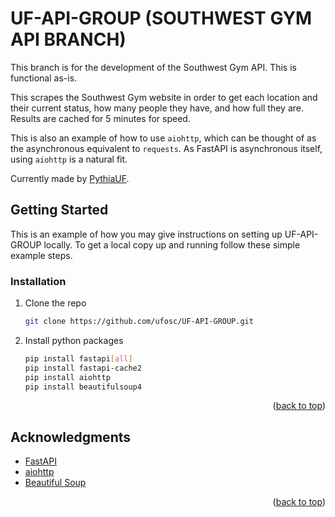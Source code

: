 # UF-API-GROUP (SOUTHWEST GYM API BRANCH)

This branch is for the development of the Southwest Gym API. This is functional as-is.

This scrapes the Southwest Gym website in order to get each location and their current status, how many people they have, and how full they are. Results are cached for 5 minutes for speed.

This is also an example of how to use `aiohttp`, which can be thought of as the asynchronous equivalent to `requests`.
As FastAPI is asynchronous itself, using `aiohttp` is a natural fit.

Currently made by [PythiaUF](https://github.com/PythiaUF).

<!-- GETTING STARTED -->
## Getting Started

This is an example of how you may give instructions on setting up UF-API-GROUP locally.
To get a local copy up and running follow these simple example steps.   

### Installation

1. Clone the repo
   ```sh
   git clone https://github.com/ufosc/UF-API-GROUP.git
   ```
2. Install python packages
   ```sh
   pip install fastapi[all]
   pip install fastapi-cache2
   pip install aiohttp
   pip install beautifulsoup4
   ```

<p align="right">(<a href="#readme-top">back to top</a>)</p>

<!-- ACKNOWLEDGMENTS -->
## Acknowledgments

* [FastAPI](https://fastapi.tiangolo.com/)
* [aiohttp](https://docs.aiohttp.org/en/stable/)
* [Beautiful Soup](https://www.crummy.com/software/BeautifulSoup/bs4/doc/)

<p align="right">(<a href="#readme-top">back to top</a>)</p>
